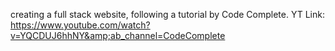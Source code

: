 creating a full stack website, following a tutorial by Code Complete. YT Link: https://www.youtube.com/watch?v=YQCDUJ6hhNY&amp;ab_channel=CodeComplete

